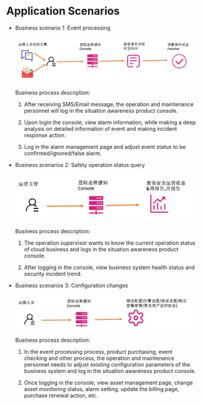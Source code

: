 # Application Scenarios

- Business scenario 1: Event processing

  ![](https://github.com/jdcloudcom/cn/blob/cn-csa/image/Situational-Awareness/ps1.png)

  Business process description:

  1. After receiving SMS/Email message, the operation and maintenance personnel will log in the situation awareness product console.

  2. Upon login the console, view alarm information, while making a deep analysis on detailed information of event and making incident response action.

  3. Log in the alarm management page and adjust event status to be confirmed/ignored/false alarm.

- Business scenarios 2: Safety operation status query

   ![](https://github.com/jdcloudcom/cn/blob/cn-csa/image/Situational-Awareness/ps2.png)

  Business process description:

  1. The operation supervisor wants to know the current operation status of cloud business and logs in the situation awareness product console.

  2. After logging in the console, view business system health status and security incident trend.

- Business scenarios 3: Configuration changes

   ![](https://github.com/jdcloudcom/cn/blob/cn-csa/image/Situational-Awareness/ps3.png)

  Business process description:

  1. In the event processing process, product purchasing, event checking and other process, the operation and maintenance personnel needs to adjust existing configuration parameters of the business system and log in the situation awareness product console.

  2. Once logging in the console, view asset management page, change asset monitoring status, alarm setting, update the billing page, purchase renewal action, etc.
